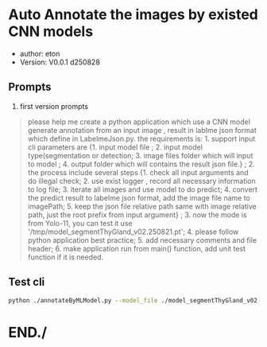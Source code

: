 # Auto Annotate the images by existed CNN models
- author: eton
- Version: V0.0.1 d250828

## Prompts
1. first version prompts
> please help me create a python application which use a CNN model generate annotation from an input image , result in lablme json format which define in LabelmeJson.py.  the requirements is: 1. support input cli parameters are {1. input model file ; 2. input model type(segmentation or detection; 3. image files folder which will input to model ; 4. output folder which will contains the result json file.} ; 2. the process include several steps {1. check all input arguments and do illegal check; 2. use exist logger , record all necessary information to log file; 3. iterate all images and use model to do predict; 4. convert the predict result to labelme json format, add the image file name to imagePath; 5. keep the json file relative path same with image relative path, just the root prefix from input argument} ; 3. now the mode is from Yolo-11, you can test it use '/tmp/model_segmentThyGland_v02.250821.pt'; 4. please follow python application best practice; 5. add necessary comments and file header; 6. make application run from main() function, add unit test function if it is needed.

## Test cli
```sh
python ./annotateByMLModel.py --model_file ./model_segmentThyGland_v02.250821.pt --model_type segmentation --input_folder ./testImgs/ --output_folder multiObjo4 --jobs 2
```

# END./
